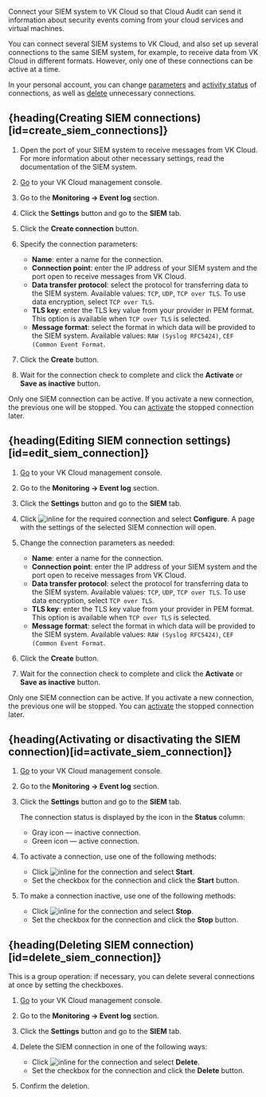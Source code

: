 Connect your SIEM system to VK Cloud so that Cloud Audit can send it information about security events coming from your cloud services and virtual machines.

You can connect several SIEM systems to VK Cloud, and also set up several connections to the same SIEM system, for example, to receive data from VK Cloud in different formats. However, only one of these connections can be active at a time.

In your personal account, you can change [parameters](#edit_siem_connection) and [activity status](#activate_siem_connection) of connections, as well as [delete](#delete_siem_connection) unnecessary connections.

## {heading(Creating SIEM connections)[id=create_siem_connections]}

1. Open the port of your SIEM system to receive messages from VK Cloud. For more information about other necessary settings, read the documentation of the SIEM system.
1. [Go](https://cloud.vk.com/app/) to your VK Cloud management console.
1. Go to the **Monitoring → Event log** section.
1. Click the **Settings** button and go to the **SIEM** tab.
1. Click the **Create connection** button.
1. Specify the connection parameters:

   - **Name**: enter a name for the connection.
   - **Connection point**: enter the IP address of your SIEM system and the port open to receive messages from VK Cloud.
   - **Data transfer protocol**: select the protocol for transferring data to the SIEM system. Available values: `TCP`, `UDP`, `TCP over TLS`. To use data encryption, select `TCP over TLS`.
   - **TLS key**: enter the TLS key value from your provider in PEM format. This option is available when `TCP over TLS` is selected.
   - **Message format**: select the format in which data will be provided to the SIEM system. Available values: `RAW (Syslog RFC5424)`, `CEF (Common Event Format`.

1. Click the **Create** button.
1. Wait for the connection check to complete and click the **Activate** or **Save as inactive** button.

<info>

Only one SIEM connection can be active. If you activate a new connection, the previous one will be stopped. You can [activate](#activate_siem_connection) the stopped connection later.

</info>

## {heading(Editing SIEM connection settings)[id=edit_siem_connection]}

1. [Go](https://cloud.vk.com/app/) to your VK Cloud management console.
1. Go to the **Monitoring → Event log** section.
1. Click the **Settings** button and go to the **SIEM** tab.
1. Click ![](/en/assets/more-icon.svg "inline") for the required connection and select **Configure**.
A page with the settings of the selected SIEM connection will open.
1. Change the connection parameters as needed:

   - **Name**: enter a name for the connection.
   - **Connection point**: enter the IP address of your SIEM system and the port open to receive messages from VK Cloud.
   - **Data transfer protocol**: select the protocol for transferring data to the SIEM system. Available values: `TCP`, `UDP`, `TCP over TLS`. To use data encryption, select `TCP over TLS`.
   - **TLS key**: enter the TLS key value from your provider in PEM format. This option is available when `TCP over TLS` is selected.
   - **Message format**: select the format in which data will be provided to the SIEM system. Available values: `RAW (Syslog RFC5424)`, `CEF (Common Event Format`.

1. Click the **Create** button.
1. Wait for the connection check to complete and click the **Activate** or **Save as inactive** button.

<info>

Only one SIEM connection can be active. If you activate a new connection, the previous one will be stopped. You can [activate](#activate_siem_connection) the stopped connection later.

</info>

## {heading(Activating or disactivating the SIEM connection)[id=activate_siem_connection]}

1. [Go](https://cloud.vk.com/app/) to your VK Cloud management console.
1. Go to the **Monitoring → Event log** section.
1. Click the **Settings** button and go to the **SIEM** tab.

   The connection status is displayed by the icon in the **Status** column:

      - Gray icon — inactive connection.
      - Green icon — active connection.
   
1. To activate a connection, use one of the following methods:

   - Click ![](/en/assets/more-icon.svg "inline") for the connection and select **Start**.
   - Set the checkbox for the connection and click the **Start** button.

1. To make a connection inactive, use one of the following methods:

   - Click ![](/en/assets/more-icon.svg "inline") for the connection and select **Stop**.
   - Set the checkbox for the connection and click the **Stop** button.

## {heading(Deleting SIEM connection)[id=delete_siem_connection]}

This is a group operation: if necessary, you can delete several connections at once by setting the checkboxes.

1. [Go](https://cloud.vk.com/app/) to your VK Cloud management console.
1. Go to the **Monitoring → Event log** section.
1. Click the **Settings** button and go to the **SIEM** tab.
1. Delete the SIEM connection in one of the following ways:

   - Click ![](/en/assets/more-icon.svg "inline") for the connection and select **Delete**.
   - Set the checkbox for the connection and click the **Delete** button.

1. Confirm the deletion.
